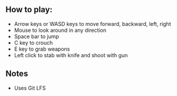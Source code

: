 ## How to play:
- Arrow keys or WASD keys to move forward, backward, left, right
- Mouse to look around in any direction
- Space bar to jump
- C key to crouch
- E key to grab weapons
- Left click to stab with knife and shoot with gun

## Notes
- Uses Git LFS
